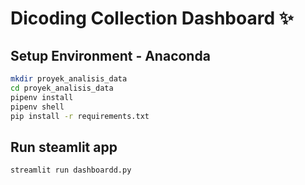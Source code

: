 # Dicoding Collection Dashboard ✨

## Setup Environment - Anaconda
```bash
mkdir proyek_analisis_data
cd proyek_analisis_data
pipenv install
pipenv shell
pip install -r requirements.txt
```

## Run steamlit app
```bash
streamlit run dashboardd.py
```
